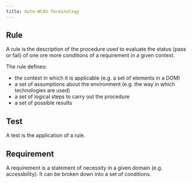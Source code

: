 ```yaml
---
title: Auto-WCAG Terminology
---
```


## Rule

A rule is the description of the procedure used to evaluate the status (pass or fail) of one ore more conditions of a requirement in a given context.

The rule defines:
 - the context in which it is applicable (e.g. a set of elements in a DOM)
 - a set of assumptions about the environment (e.g. the way in which technologies are used)
 - a set of logical steps to carry out the procedure
 - a set of possible results

## Test

A test is the application of a rule.

## Requirement

A requirement is a statement of necessity in a given domain (e.g. accessbility). It can be broken down into a set of conditions.

